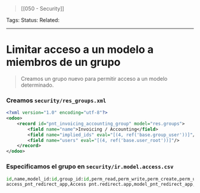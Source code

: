 > [[050 - Security]]

Tags: 
Status: 
Related: 

___

# Limitar acceso a un modelo a miembros de un grupo

> Creamos un grupo nuevo para permitir acceso a un modelo determinado.

### Creamos `security/res_groups.xml`
```xml
<?xml version="1.0" encoding="utf-8"?>  
<odoo>  
    <record id="pnt_invoicing_accounting_group" model="res.groups">  
        <field name="name">Invoicing / Accounting</field>  
        <field name="implied_ids" eval="[(4, ref('base.group_user'))]"/>  
        <field name="users" eval="[(4, ref('base.user_root'))]"/>  
    </record>  
</odoo>
```

### Especificamos el grupo en `security/ir.model.access.csv`
```python
id,name,model_id:id,group_id:id,perm_read,perm_write,perm_create,perm_unlink  
access_pnt_redirect_app,Access pnt.redirect.app,model_pnt_redirect_app,custom_pnt.pnt_invoicing_accounting_group,1,1,1,1
```